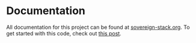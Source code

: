 # Documentation

All documentation for this project can be found at [sovereign-stack.org](https://www.sovereign-stack.org). To get started with this code, check out [this post](https://www.sovereign-stack.org/get/).